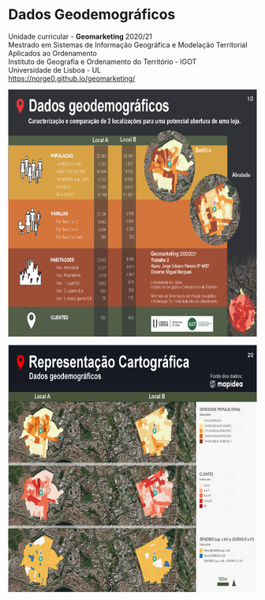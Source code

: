 # Dados Geodemográficos
Unidade curricular - <B>Geomarketing</B> 2020/21<br>
Mestrado em Sistemas de Informação Geográfica e Modelação Territorial Aplicados ao Ordenamento<br>
Instituto de Geografia e Ordenamento do Território - IGOT<br>
Universidade de Lisboa - UL<br>
https://norge0.github.io/geomarketing/
<p></p>
<img src="trab2_presentation1.png" alt="image" width="" height="500">
<p></p>
<img src="trab2_presentation2.png" alt="image" width="" height="500">
